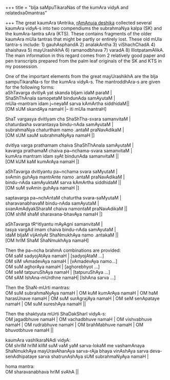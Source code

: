 +++
title = "bIja saMpuTikaraNas of the kumAra vidyA and relatedxa0mantras"

+++
The great kaumAra tAntrika, [rAmAnuja
deshika](http://manollasa.blogspot.com/2007/01/shri-ramnuja-deshika-one-of-last-great.html)
collected several kaumAra vidyA-s into two compendiums the subrahmaNya
kalpa (SK) and the kumAra-tantra sAra (KTS). These contains fragments of
the older kaumAra mUla tantras that might be partly or entirely lost.
These old mUla tantra-s include: 1) gauhAsphandA 2) analakAntha 3)
viShachChadA 4) shaishava 5) mayUrashikhA 6) ramanodbhava 7) varadA 8)
lIlotpatamAlikA. The main information in this regard comes from 2
relatively good paper and pen transcripts prepared from the palm leaf
originals of the SK and KTS in my possession.

One of the important elements from the great mayUrashikhA are the bIja
sampuTikaraNa-s for the kumAra vidyA-s. The mantroddhAra-s are given for
the following forms:  
aShTavarga dvitIyA yat skanda bIjam idaM paraM |  
ShaShThAnala samopetaM bindunAda samAyutaM |  
mUla-mantram idam j\~neyaM sarva kAmArtha siddhidaM||  
\[OM sUM skandAya namaH |– iti mUla mantraH\]

ShaT vargasya dvitIyam cha ShaShTha-svara samanvitaM |  
chaturdasha svarantasya bindu-nAda samAyutaM |  
subrahmaNya chaturtham namo .antaM praNavAdikaM |  
\[OM sUM sauM subrahmaNyAya namaH |\]

dvitIya varga prathamam chaiva ShaShThAnala samAyutaM |  
kavarga prathamaM chaiva pa\~nchama-svara samanvitaM |  
kumAra mantram idam syAt bindunAda samanvitaM ||  
\[OM kUM kaM kumArAya namaH |\]

aShTavarga dvitIyantu pa\~nchama svara saMyutaM |  
svAmin guhAya mantrAnte namo .antaM praNavAdikaM |  
bindu-nAda samAyuktaM sarva kAmArtha siddhidaM ||  
\[OM suM svAmin guhAya namaH |\]

saptavarga pa\~nchAntaM chaturtha svara-saMyutaM |  
sharavanabhavaM bindu-nAda samAyutaM |  
svanAmAdyakSharaM chaiva namontaM praNavAdikaM ||  
\[OM shIM shaM sharavana-bhavAya namaH |\]

aShTavarga tR^itIyantu mAyAgni samanvitaM |  
tasya vargAd imam chaiva bindu-nAda samAyutaM |  
idaM bIjaM vijAnIyAt ShaNmukhAya namo .antakaM ||  
\[OM hrIM ShaM ShaNmukhAya namaH\]

Then the pa\~ncha brahmA combinations are provided:  
OM saM sadyojAtAya namaH | \[sadyojAtaM …\]  
OM siM vAmadevAya namaH | \[vAmadevAya namo…\]  
OM suM aghorAya namaH | \[aghorebhyot …\]  
OM seM tatpuruShAya namaH | \[tatpuruShAya …\]  
OM sAM IshAna-mUrdhne namaH| \[IshAna sarva …\]

Then the ShaN-mUrti mantras:  
OM suM subrahmaNyAya namaH | OM kuM kumArAya namaH | OM haM harasUnave
namaH | OM suM surAgrajAya namaH | OM seM senApataye namaH | OM suM
sureshAya namaH ||

Then the shaktyuta mUrti ShaDakSharI vidyA-s:  
OM jagadbhuve namaH | OM vachadbhuve namaH | OM vishvabhuve namaH | OM
rudrabhuve namaH | OM brahMabhuve namaH | OM bhuvotbhuve namaH ||

kaumAra vashIkaraNAdi vidyA:  
OM shrIM hrIM klIM suM vaM yaM sarva-lokaM me vashamAnaya ShaNmukhAya
mayUravAhanAya sarva-rAja bhaya vinAshAya sarva deva-senAdhipataye sarva
shatrunAshAya sUM subrahmaNyAya namaH |

homa mantra:  
OM sharavanabhava hrIM svAhA ||
